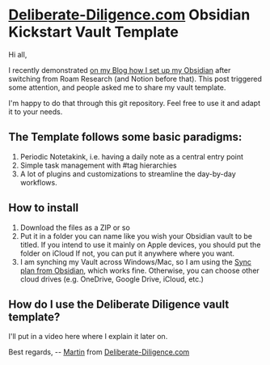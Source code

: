 # [Deliberate-Diligence.com](https://www.deliberate-diligence.com/) Obsidian Kickstart Vault Template

Hi all,

I recently demonstrated [on my Blog how I set up my Obsidian](https://www.deliberate-diligence.com/i-was-wrong-obsidian-is-better-than-roam-after-all/) after switching from Roam Research (and Notion before that). This post triggered some attention, and people asked me to share my vault template.

I'm happy to do that through this git repository. Feel free to use it and adapt it to your needs. 

## The Template follows some basic paradigms:
1. Periodic Notetakink, i.e. having a daily note as a central entry point
2. Simple task management with #tag hierarchies
3. A lot of plugins and customizations to streamline the day-by-day workflows.

## How to install
1. Download the files as a ZIP or so
2. Put it in a folder you can name like you wish your Obsidian vault to be titled.
If you intend to use it mainly on Apple devices, you should put the folder on iCloud
If not, you can put it anywhere where you want.
3. I am synching my Vault across Windows/Mac, so I am using the [Sync plan from Obsidian](https://obsidian.md/sync), which works fine. Otherwise, you can choose other cloud drives (e.g. OneDrive, Google Drive, iCloud, etc.)

## How do I use the Deliberate Diligence vault template?
I'll put in a video here where I explain it later on.


Best regards,
-- [Martin](https://twitter.com/DelDiligence) from [Deliberate-Diligence.com](https://www.deliberate-diligence.com/) 
